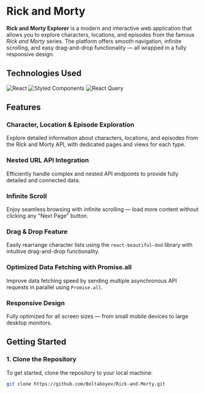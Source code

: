 # Rick and Morty 

**Rick and Morty Explorer** is a modern and interactive web application that allows you to explore characters, locations, and episodes from the famous *Rick and Morty* series. The platform offers smooth navigation, infinite scrolling, and easy drag-and-drop functionality — all wrapped in a fully responsive design.

## Technologies Used

![React](https://img.shields.io/badge/React-61DAFB?style=flat&logo=react&logoColor=black) 
![Styled Components](https://img.shields.io/badge/Styled_Components-DB7093?style=flat&logo=styled-components&logoColor=white) 
![React Query](https://img.shields.io/badge/React_Query-FF4154?style=flat&logo=react-query&logoColor=white)

## Features

### **Character, Location & Episode Exploration**
Explore detailed information about characters, locations, and episodes from the Rick and Morty API, with dedicated pages and views for each type.

### **Nested URL API Integration**
Efficiently handle complex and nested API endpoints to provide fully detailed and connected data.

### **Infinite Scroll**
Enjoy seamless browsing with infinite scrolling — load more content without clicking any "Next Page" button.

### **Drag & Drop Feature**
Easily rearrange character lists using the `react-beautiful-dnd` library with intuitive drag-and-drop functionality.

### **Optimized Data Fetching with Promise.all**
Improve data fetching speed by sending multiple asynchronous API requests in parallel using `Promise.all`.

### **Responsive Design**
Fully optimized for all screen sizes — from small mobile devices to large desktop monitors.

## Getting Started

### 1. Clone the Repository

To get started, clone the repository to your local machine:

```bash
git clone https://github.com/Boltaboyev/Rick-and-Morty.git
